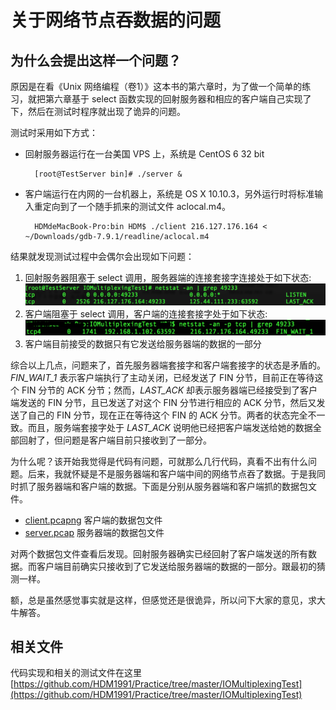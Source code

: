 # 关于网络节点吞数据的问题
## 为什么会提出这样一个问题？
原因是在看《Unix 网络编程（卷1）》这本书的第六章时，为了做一个简单的练习，就把第六章基于 select 函数实现的回射服务器和相应的客户端自己实现了下，然后在测试时程序就出现了诡异的问题。

测试时采用如下方式：

* 回射服务器运行在一台美国 VPS 上，系统是 CentOS 6 32 bit

        [root@TestServer bin]# ./server &

* 客户端运行在内网的一台机器上，系统是 OS X 10.10.3，另外运行时将标准输入重定向到了一个随手抓来的测试文件 aclocal.m4。

        HDMdeMacBook-Pro:bin HDM$ ./client 216.127.176.164 < ~/Downloads/gdb-7.9.1/readline/aclocal.m4

结果就发现测试过程中会偶尔会出现如下问题：
 
1. 回射服务器阻塞于 select 调用，服务器端的连接套接字连接处于如下状态:
    ![server_netstat](https://raw.githubusercontent.com/HDM1991/Practice/master/IOMultiplexingTest/debug/case-1/server_netstat.png "netstat")
2. 客户端阻塞于 select 调用，客户端的连接套接字处于如下状态:
    ![client_netstat](https://raw.githubusercontent.com/HDM1991/Practice/master/IOMultiplexingTest/debug/case-1/client_netstat.png "netstat")
3. 客户端目前接受的数据只有它发送给服务器端的数据的一部分

综合以上几点，问题来了，首先服务器端套接字和客户端套接字的状态是矛盾的。*FIN_WAIT_1* 表示客户端执行了主动关闭，已经发送了 FIN 分节，目前正在等待这个 FIN 分节的 ACK 分节；然而，*LAST_ACK* 却表示服务器端已经接受到了客户端发送的 FIN 分节，且已发送了对这个 FIN 分节进行相应的 ACK 分节，然后又发送了自己的 FIN 分节，现在正在等待这个 FIN 的 ACK 分节。两者的状态完全不一致。而且，服务端套接字处于 *LAST_ACK* 说明他已经把客户端发送给她的数据全部回射了，但问题是客户端目前只接收到了一部分。

为什么呢？该开始我觉得是代码有问题，可就那么几行代码，真看不出有什么问题。后来，我就怀疑是不是服务器端和客户端中间的网络节点吞了数据。于是我同时抓了服务器端和客户端的数据。下面是分别从服务器端和客户端抓的数据包文件。

* [client.pcapng](https://github.com/HDM1991/Practice/raw/master/IOMultiplexingTest/debug/case-1/client.pcapng) 客户端的数据包文件
* [server.pcap](https://github.com/HDM1991/Practice/raw/master/IOMultiplexingTest/debug/case-1/server.pcap) 服务器端的数据包文件

对两个数据包文件查看后发现。回射服务器确实已经回射了客户端发送的所有数据。而客户端目前确实只接收到了它发送给服务器端的数据的一部分。跟最初的猜测一样。

额，总是虽然感觉事实就是这样，但感觉还是很诡异，所以问下大家的意见，求大牛解答。

## 相关文件
代码实现和相关的测试文件在这里 [https://github.com/HDM1991/Practice/tree/master/IOMultiplexingTest](https://github.com/HDM1991/Practice/tree/master/IOMultiplexingTest)